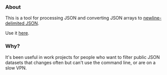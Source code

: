 ### About
This is a tool for processing JSON and converting JSON arrays to [newline-delimited JSON](http://ndjson.org). 


Use it [here](https://ndjson-mcskyhcxcq-uc.a.run.app). 

### Why?
It's been useful in work projects for people who want to filter public JSON datasets that changes often but can't use the command line, or are on a slow VPN. 
